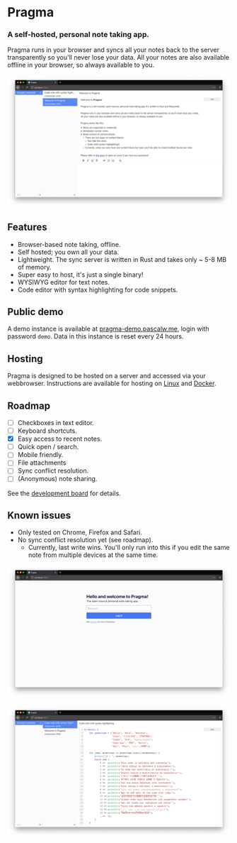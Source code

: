# Pragma

### A self-hosted, personal note taking app.

Pragma runs in your browser and syncs all your notes back to the server transparently so you'll never lose your data.
All your notes are also available offline in your browser, so always available to you.

![](./screenshots/text-note.png)

## Features

* Browser-based note taking, offline.
* Self hosted; you own all your data.
* Lightweight. The sync server is written in Rust and takes only ~ 5-8 MB of memory.
* Super easy to host, it's just a single binary!
* WYSIWYG editor for text notes.
* Code editor with syntax highlighting for code snippets.

## Public demo

A demo instance is available at [pragma-demo.pascalw.me](https://pragma-demo.pascalw.me), login with password `demo`. Data in this instance is reset every 24 hours.

## Hosting

Pragma is designed to be hosted on a server and accessed via your webbrowser. Instructions are available for hosting on [Linux](./docs/hosting-linux.md) and [Docker](./docs/hosting-docker.md).

## Roadmap

- [ ] Checkboxes in text editor.
- [ ] Keyboard shortcuts.
- [x] Easy access to recent notes.
- [ ] Quick open / search.
- [ ] Mobile friendly.
- [ ] File attachments
- [ ] Sync conflict resolution.
- [ ] (Anonymous) note sharing.

See the [development board](https://github.com/pascalw/pragma/projects/1) for details.

## Known issues

- Only tested on Chrome, Firefox and Safari.
- No sync conflict resolution yet (see roadmap).
  - Currently, last write wins. You'll only run into this if you edit the same note from multiple devices at the same time.

![](./screenshots/login.png)

![](./screenshots/code-note.png)
